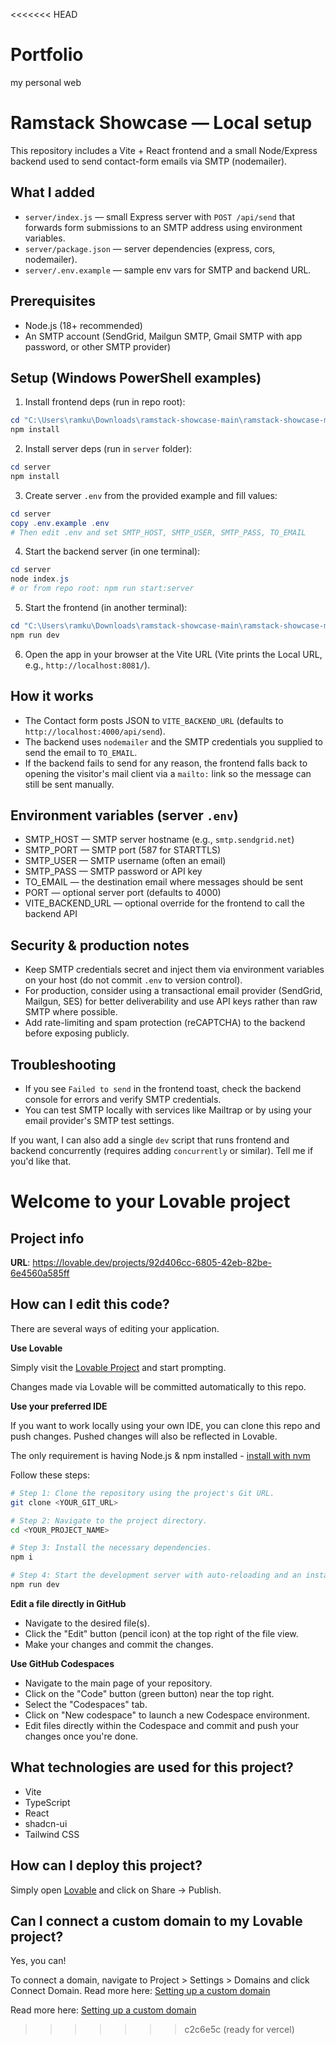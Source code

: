 <<<<<<< HEAD
# Portfolio
my personal web
# Ramstack Showcase — Local setup

This repository includes a Vite + React frontend and a small Node/Express backend used to send contact-form emails via SMTP (nodemailer).

## What I added
- `server/index.js` — small Express server with `POST /api/send` that forwards form submissions to an SMTP address using environment variables.
- `server/package.json` — server dependencies (express, cors, nodemailer).
- `server/.env.example` — sample env vars for SMTP and backend URL.

## Prerequisites
- Node.js (18+ recommended)
- An SMTP account (SendGrid, Mailgun SMTP, Gmail SMTP with app password, or other SMTP provider)

## Setup (Windows PowerShell examples)

1. Install frontend deps (run in repo root):

```powershell
cd "C:\Users\ramku\Downloads\ramstack-showcase-main\ramstack-showcase-main"
npm install
```

2. Install server deps (run in `server` folder):

```powershell
cd server
npm install
```

3. Create server `.env` from the provided example and fill values:

```powershell
cd server
copy .env.example .env
# Then edit .env and set SMTP_HOST, SMTP_USER, SMTP_PASS, TO_EMAIL
```

4. Start the backend server (in one terminal):

```powershell
cd server
node index.js
# or from repo root: npm run start:server
```

5. Start the frontend (in another terminal):

```powershell
cd "C:\Users\ramku\Downloads\ramstack-showcase-main\ramstack-showcase-main"
npm run dev
```

6. Open the app in your browser at the Vite URL (Vite prints the Local URL, e.g., `http://localhost:8081/`).

## How it works
- The Contact form posts JSON to `VITE_BACKEND_URL` (defaults to `http://localhost:4000/api/send`).
- The backend uses `nodemailer` and the SMTP credentials you supplied to send the email to `TO_EMAIL`.
- If the backend fails to send for any reason, the frontend falls back to opening the visitor's mail client via a `mailto:` link so the message can still be sent manually.

## Environment variables (server `.env`)
- SMTP_HOST — SMTP server hostname (e.g., `smtp.sendgrid.net`)
- SMTP_PORT — SMTP port (587 for STARTTLS)
- SMTP_USER — SMTP username (often an email)
- SMTP_PASS — SMTP password or API key
- TO_EMAIL — the destination email where messages should be sent
- PORT — optional server port (defaults to 4000)
- VITE_BACKEND_URL — optional override for the frontend to call the backend API

## Security & production notes
- Keep SMTP credentials secret and inject them via environment variables on your host (do not commit `.env` to version control).
- For production, consider using a transactional email provider (SendGrid, Mailgun, SES) for better deliverability and use API keys rather than raw SMTP where possible.
- Add rate-limiting and spam protection (reCAPTCHA) to the backend before exposing publicly.

## Troubleshooting
- If you see `Failed to send` in the frontend toast, check the backend console for errors and verify SMTP credentials.
- You can test SMTP locally with services like Mailtrap or by using your email provider's SMTP test settings.

If you want, I can also add a single `dev` script that runs frontend and backend concurrently (requires adding `concurrently` or similar). Tell me if you'd like that.

# Welcome to your Lovable project

## Project info

**URL**: https://lovable.dev/projects/92d406cc-6805-42eb-82be-6e4560a585ff

## How can I edit this code?

There are several ways of editing your application.

**Use Lovable**

Simply visit the [Lovable Project](https://lovable.dev/projects/92d406cc-6805-42eb-82be-6e4560a585ff) and start prompting.

Changes made via Lovable will be committed automatically to this repo.

**Use your preferred IDE**

If you want to work locally using your own IDE, you can clone this repo and push changes. Pushed changes will also be reflected in Lovable.

The only requirement is having Node.js & npm installed - [install with nvm](https://github.com/nvm-sh/nvm#installing-and-updating)

Follow these steps:

```sh
# Step 1: Clone the repository using the project's Git URL.
git clone <YOUR_GIT_URL>

# Step 2: Navigate to the project directory.
cd <YOUR_PROJECT_NAME>

# Step 3: Install the necessary dependencies.
npm i

# Step 4: Start the development server with auto-reloading and an instant preview.
npm run dev
```

**Edit a file directly in GitHub**

- Navigate to the desired file(s).
- Click the "Edit" button (pencil icon) at the top right of the file view.
- Make your changes and commit the changes.

**Use GitHub Codespaces**

- Navigate to the main page of your repository.
- Click on the "Code" button (green button) near the top right.
- Select the "Codespaces" tab.
- Click on "New codespace" to launch a new Codespace environment.
- Edit files directly within the Codespace and commit and push your changes once you're done.

## What technologies are used for this project?
- Vite
- TypeScript
- React
- shadcn-ui
- Tailwind CSS

## How can I deploy this project?

Simply open [Lovable](https://lovable.dev/projects/92d406cc-6805-42eb-82be-6e4560a585ff) and click on Share -> Publish.

## Can I connect a custom domain to my Lovable project?
Yes, you can!

To connect a domain, navigate to Project > Settings > Domains and click Connect Domain.
Read more here: [Setting up a custom domain](https://docs.lovable.dev/features/custom-domain#custom-domain)

Read more here: [Setting up a custom domain](https://docs.lovable.dev/features/custom-domain#custom-domain)
>>>>>>> c2c6e5c (ready for vercel)
